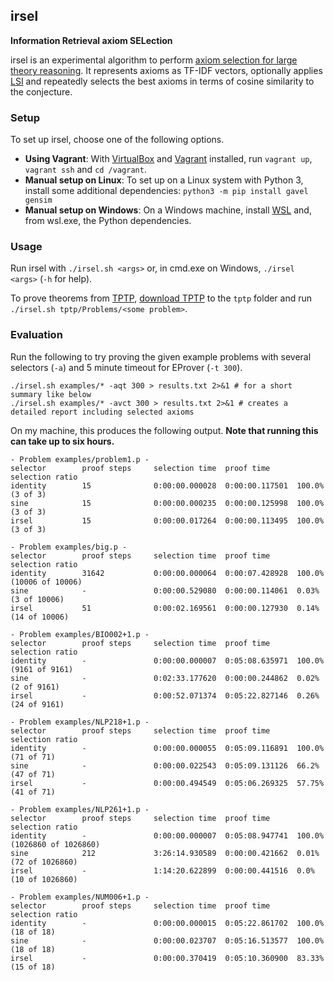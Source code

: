 ## irsel

**Information Retrieval axiom SELection**

irsel is an experimental algorithm to perform [axiom selection for large theory reasoning](http://doi.org/10.1007/978-3-642-22438-6_23).
It represents axioms as TF-IDF vectors, optionally applies [LSI](https://www.cs.bham.ac.uk/~pxt/IDA/lsa_ind.pdf) and repeatedly selects the best axioms in terms of cosine similarity to the conjecture.

### Setup

To set up irsel, choose one of the following options.

- **Using Vagrant**: With [VirtualBox](https://www.virtualbox.org/wiki/Downloads) and [Vagrant](https://www.vagrantup.com/downloads.html) installed, run `vagrant up`, `vagrant ssh` and `cd /vagrant`.
- **Manual setup on Linux**: To set up on a Linux system with Python 3, install some additional dependencies: `python3 -m pip install gavel gensim`
- **Manual setup on Windows**: On a Windows machine, install [WSL](https://docs.microsoft.com/de-de/windows/wsl/install-win10) and, from wsl.exe, the Python dependencies.

### Usage

Run irsel with `./irsel.sh <args>` or, in cmd.exe on Windows, `./irsel <args>` (`-h` for help).

To prove theorems from [TPTP](http://www.tptp.org/), [download TPTP](http://www.tptp.org/TPTP/Distribution/TPTP-v7.3.0.tgz) to the `tptp` folder and run `./irsel.sh tptp/Problems/<some problem>`.

### Evaluation

Run the following to try proving the given example problems with several selectors (`-a`) and 5 minute timeout for EProver (`-t 300`).

```
./irsel.sh examples/* -aqt 300 > results.txt 2>&1 # for a short summary like below
./irsel.sh examples/* -avct 300 > results.txt 2>&1 # creates a detailed report including selected axioms
```

On my machine, this produces the following output. **Note that running this can take up to six hours.**

```
- Problem examples/problem1.p -
selector        proof steps     selection time  proof time      selection ratio
identity        15              0:00:00.000028  0:00:00.117501  100.0% (3 of 3)
sine            15              0:00:00.000235  0:00:00.125998  100.0% (3 of 3)
irsel           15              0:00:00.017264  0:00:00.113495  100.0% (3 of 3)

- Problem examples/big.p -
selector        proof steps     selection time  proof time      selection ratio
identity        31642           0:00:00.000064  0:00:07.428928  100.0% (10006 of 10006)
sine            -               0:00:00.529080  0:00:00.114061  0.03% (3 of 10006)
irsel           51              0:00:02.169561  0:00:00.127930  0.14% (14 of 10006)

- Problem examples/BIO002+1.p -
selector        proof steps     selection time  proof time      selection ratio
identity        -               0:00:00.000007  0:05:08.635971  100.0% (9161 of 9161)
sine            -               0:02:33.177620  0:00:00.244862  0.02% (2 of 9161)
irsel           -               0:00:52.071374  0:05:22.827146  0.26% (24 of 9161)

- Problem examples/NLP218+1.p -
selector        proof steps     selection time  proof time      selection ratio
identity        -               0:00:00.000055  0:05:09.116891  100.0% (71 of 71)
sine            -               0:00:00.022543  0:05:09.131126  66.2% (47 of 71)
irsel           -               0:00:00.494549  0:05:06.269325  57.75% (41 of 71)

- Problem examples/NLP261+1.p -
selector        proof steps     selection time  proof time      selection ratio
identity        -               0:00:00.000007  0:05:08.947741  100.0% (1026860 of 1026860)
sine            212             3:26:14.930589  0:00:00.421662  0.01% (72 of 1026860)
irsel           -               1:14:20.622899  0:00:00.441516  0.0% (10 of 1026860)

- Problem examples/NUM006+1.p -
selector        proof steps     selection time  proof time      selection ratio
identity        -               0:00:00.000015  0:05:22.861702  100.0% (18 of 18)
sine            -               0:00:00.023707  0:05:16.513577  100.0% (18 of 18)
irsel           -               0:00:00.370419  0:05:10.360900  83.33% (15 of 18)
```